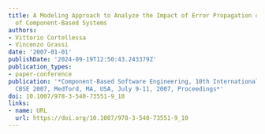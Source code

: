 ```yaml
---
title: A Modeling Approach to Analyze the Impact of Error Propagation on Reliability
  of Component-Based Systems
authors:
- Vittorio Cortellessa
- Vincenzo Grassi
date: '2007-01-01'
publishDate: '2024-09-19T12:50:43.243379Z'
publication_types:
- paper-conference
publication: '*Component-Based Software Engineering, 10th International Symposium,
  CBSE 2007, Medford, MA, USA, July 9-11, 2007, Proceedings*'
doi: 10.1007/978-3-540-73551-9_10
links:
- name: URL
  url: https://doi.org/10.1007/978-3-540-73551-9_10
---
```

